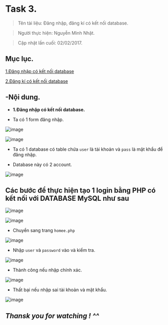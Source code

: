 # Task 3.

> Tên tài liệu: Đăng nhập, đăng kí có kết nối database.

> Người thực hiện: Nguyễn Minh Nhật.

> Cập nhật lần cuối: 02/02/2017.

## Mục lục.

[1.Đăng nhập có kết nối database](#login)

[2.Đăng kí có kết nối database](#register)

## -Nội dung.

<a name="login"></a>
- **1.Đăng nhập có kết nối database.**


- Ta có 1 form đăng nhập.

![image](http://imageshack.com/a/img924/6280/fbMLhi.png)

![image](http://imageshack.com/a/img924/3571/dyT3Sa.png)

- Ta có 1 database có table chứa `user` là tài khoản và `pass` là mật khẩu để đăng nhập.

- Database này có 2 account.

![image](http://imageshack.com/a/img922/6941/BCJWwE.png)

## Các bước để thực hiện tạo 1 login bằng PHP có kết nối với  DATABASE MySQL như sau

![image](http://imageshack.com/a/img923/1505/ztTnHK.png)

![image](http://imageshack.com/a/img923/9161/50frqf.png)

- Chuyển sang trang `homee.php`

![image](http://imageshack.com/a/img923/3128/OfBJue.png)

- Nhập `user` và `password` vào và kiểm tra.

![image](http://imageshack.com/a/img922/1087/FZcJTz.png)

- Thành công nếu nhập chính xác.

![image](http://imageshack.com/a/img924/5917/4uRSRC.png)

- Thất bại nếu nhập sai tài khoản và mật khẩu.

![image](http://imageshack.com/a/img922/4373/qkSohb.png)


## *Thansk you for watching ! ^^*









